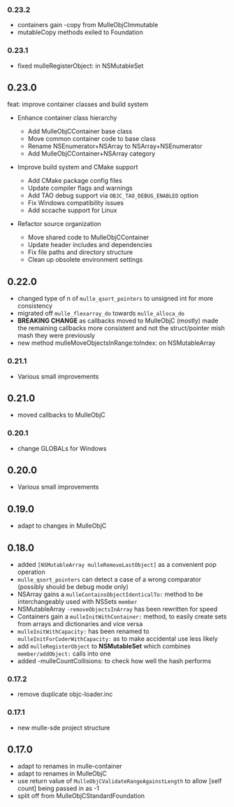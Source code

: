 ### 0.23.2


* containers gain -copy from MulleObjCImmutable
* mutableCopy methods exiled to Foundation

### 0.23.1

* fixed mulleRegisterObject: in NSMutableSet

## 0.23.0


feat: improve container classes and build system

* Enhance container class hierarchy
  - Add MulleObjCContainer base class
  - Move common container code to base class
  - Rename NSEnumerator+NSArray to NSArray+NSEnumerator
  - Add MulleObjCContainer+NSArray category

* Improve build system and CMake support
  - Add CMake package config files
  - Update compiler flags and warnings
  - Add TAO debug support via `OBJC_TAO_DEBUG_ENABLED` option
  - Fix Windows compatibility issues
  - Add sccache support for Linux

* Refactor source organization
  - Move shared code to MulleObjCContainer
  - Update header includes and dependencies
  - Fix file paths and directory structure
  - Clean up obsolete environment settings


## 0.22.0

* changed type of n of `mulle_qsort_pointers` to unsigned int for more consistency
* migrated off `mulle_flexarray_do` towards `mulle_alloca_do`
* **BREAKING CHANGE** as callbacks moved to MulleObjC (mostly) made the remaining callbacks more consistent and not the struct/pointer mish mash they were previously
* new method mulleMoveObjectsInRange:toIndex: on NSMutableArray


### 0.21.1

* Various small improvements

## 0.21.0

* moved callbacks to MulleObjC


### 0.20.1

* change GLOBALs for Windows

## 0.20.0

* Various small improvements


## 0.19.0

* adapt to changes in MulleObjC


## 0.18.0

* added `[NSMutableArray mulleRemoveLastObject]` as a convenient pop operation
* `mulle_qsort_pointers` can detect a case of a wrong comparator (possibly should be debug mode only)
* NSArray gains a `mulleContainsObjectIdenticalTo:` method to be interchangeably used with NSSets `member`
* NSMutableArray `-removeObjectsInArray` has been rewritten for speed
* Containers gain a `mulleInitWithContainer:` method, to easily create sets from arrays and dictionaries and vice versa
* `mulleInitWithCapacity:` has been renamed to `mulleInitForCoderWithCapacity:` as to make accidental use less likely
* add `mulleRegisterObject` to **NSMutableSet** which combines `member/addObject:` calls into one
* added -mulleCountCollisions: to check how well the hash performs


### 0.17.2

* remove duplicate objc-loader.inc

### 0.17.1

* new mulle-sde project structure

## 0.17.0

* adapt to renames in mulle-container
* adapt to renames in MulleObjC
* use return value of `MulleObjCValidateRangeAgainstLength` to allow [self count] being passed in as -1
* split off from MulleObjCStandardFoundation
